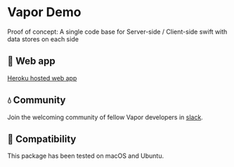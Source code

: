 # Vapor Demo

Proof of concept: A single code base for Server-side / Client-side swift with data stores on each side

## 📖 Web app

[Heroku hosted web app](fathomless-reaches-54516.heroku.com)

## 💧 Community

Join the welcoming community of fellow Vapor developers in [slack](http://vapor.team).

## 🔧 Compatibility

This package has been tested on macOS and Ubuntu.
